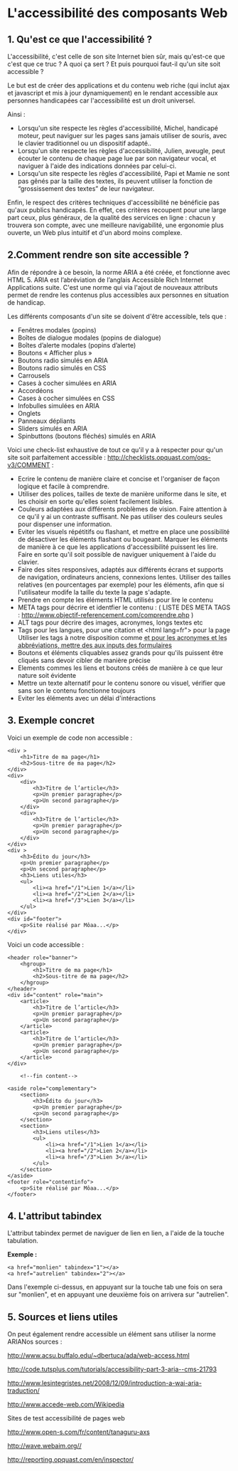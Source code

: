 # L'accessibilité des composants Web

## 1. Qu'est ce que l'accessibilité ?

L'accessibilité, c'est celle de son site Internet bien sûr, mais qu'est-ce que c'est que ce truc ? A quoi ça sert ? Et puis pourquoi faut-il qu'un site soit accessible ?  

Le but est de créer des applications et du contenu web riche (qui inclut ajax et javascript et mis à jour dynamiquement) en le rendant accessible aux personnes handicapées car l'accessibilité est un droit universel. 

Ainsi :
        
* Lorsqu'un site respecte les règles d'accessibilité, Michel, handicapé moteur, peut naviguer sur les pages sans jamais utiliser de souris, avec le clavier traditionnel ou un dispositif adapté..   
* Lorsqu'un site respecte les règles d'accessibilité, Julien, aveugle, peut écouter le contenu de chaque page lue par son navigateur vocal, et naviguer à l'aide des indications données par celui-ci.    
* Lorsqu'un site respecte les règles d'accessibilité, Papi et Mamie ne sont pas gênés par la taille des textes, ils peuvent utiliser la fonction de “grossissement des textes” de leur navigateur.
         
Enfin, le respect des critères techniques d'accessibilité ne bénéficie pas qu'aux publics handicapés. En effet, ces critères recoupent pour une large part ceux, plus généraux, de la qualité des services en ligne : chacun y trouvera son compte, avec une meilleure navigabilité, une ergonomie plus ouverte, un Web plus intuitif et d'un abord moins complexe.      

## 2.Comment rendre son site accessible ?

Afin de répondre à ce besoin, la norme ARIA a été créée, et fonctionne avec HTML 5. ARIA est l’abréviation de l’anglais Accessible Rich Internet Applications suite. C'est une norme qui via l'ajout de nouveaux attributs permet de rendre les contenus plus accessibles aux personnes en situation de handicap. 
         
Les différents composants d'un site se doivent d'être accessible, tels que :         
    
* Fenêtres modales (popins)    
* Boîtes de dialogue modales (popins de dialogue)    
* Boîtes d’alerte modales (popins d’alerte)    
* Boutons « Afficher plus »    
* Boutons radio simulés en ARIA    
* Boutons radio simulés en CSS    
* Carrousels    
* Cases à cocher simulées en ARIA   
* Accordéons    
* Cases à cocher simulées en CSS    
* Infobulles simulées en ARIA    
* Onglets    
* Panneaux dépliants    
* Sliders simulés en ARIA    
* Spinbuttons (boutons fléchés) simulés en ARIA
              
Voici une check-list exhaustive de tout ce qu'il y a à respecter pour qu'un site soit parfaitement accessible :  http://checklists.opquast.com/oqs-v3/COMMENT :      
    
* Ecrire le contenu de manière claire et concise et l'organiser de façon logique et facile à comprendre.      
* Utiliser des polices, tailles de texte de manière uniforme dans le site, et les choisir en sorte qu'elles soient facilement lisibles.    
* Couleurs adaptées aux différents problèmes de vision. Faire attention à ce qu'il y ai un contraste suffisant. Ne pas utiliser des couleurs seules pour dispenser une information.    
* Eviter les visuels répétitifs ou flashant, et mettre en place une possibilité de désactiver les éléments flashant ou bougeant.    Marquer les éléments de manière à ce que les applications d'accessibilité puissent les lire.     Faire en sorte qu'il soit possible de naviguer uniquement à l'aide du clavier.    
* Faire des sites responsives, adaptés aux différents écrans et supports de navigation, ordinateurs anciens, connexions lentes.     Utiliser des tailles relatives (en pourcentages par exemple) pour les éléments, afin que si l'utilisateur modife la taille du texte la page s'adapte.    
* Prendre en compte les éléments HTML utilisés pour lire le contenu                      
* META tags pour décrire et identfier le contenu   :  ( LISTE DES META TAGS : http://www.objectif-referencement.com/comprendre.php )
* ALT  tags  pour décrire des images, acronymes, longs textes etc   
* Tags pour les langues, <span lang="en"> pour une citation et <html lang=fr"> pour la page    Utiliser les tags à notre disposition comme <ACRONYM title=""> et <ABBR title=""> pour les acronymes et les abbréviations, mettre des <label> aux inputs des formulaires    
* Boutons et éléments cliquables assez grands pour qu'ils puissent être cliqués sans devoir cibler de manière précise 
* Elements commes les liens et boutons créés de manière à ce que leur nature soit évidente   
* Mettre un texte alternatif pour le contenu sonore ou visuel, vérifier que sans son le contenu fonctionne toujours    
* Eviter les éléments avec un délai d'intéractions 
    
## 3. Exemple concret

Voici un exemple de code non accessible :     
```
<div >    
    <h1>Titre de ma page</h1>    
    <h2>Sous-titre de ma page</h2>
</div>
<div>
    <div>    
        <h3>Titre de l’article</h3>    
        <p>Un premier paragraphe</p>   
        <p>Un second paragraphe</p>
    </div>
    <div>
        <h3>Titre de l’article</h3>    
        <p>Un premier paragraphe</p>    
        <p>Un second paragraphe</p>
    </div>
</div>
<div >    
    <h3>Édito du jour</h3>    
    <p>Un premier paragraphe</p>    
    <p>Un second paragraphe</p>    
    <h3>Liens utiles</h3>
    <ul>    
        <li><a href="/1">Lien 1</a></li>    
        <li><a href="/2">Lien 2</a></li>    
        <li><a href="/3">Lien 3</a></li>
    </ul>
</div>   
<div id="footer">    
    <p>Site réalisé par Môaa...</p>
</div>
```
Voici un code accessible :    
```
<header role="banner">    
    <hgroup>    
        <h1>Titre de ma page</h1>    
        <h2>Sous-titre de ma page</h2>    
    </hgroup>
</header>
<div id="content" role="main">    
    <article>    
        <h3>Titre de l’article</h3>    
        <p>Un premier paragraphe</p>    
        <p>Un second paragraphe</p>    
    </article>    
    <article>    
        <h3>Titre de l’article</h3>    
        <p>Un premier paragraphe</p>   
        <p>Un second paragraphe</p>    
    </article>
</div>

    <!--fin content-->

<aside role="complementary">    
    <section>    
        <h3>Édito du jour</h3>    
        <p>Un premier paragraphe</p>    
        <p>Un second paragraphe</p>    
    </section>    
    <section>    
        <h3>Liens utiles</h3>    
        <ul>    
            <li><a href="/1">Lien 1</a></li>    
            <li><a href="/2">Lien 2</a></li>    
            <li><a href="/3">Lien 3</a></li>    
        </ul>
    </section>
</aside>
<footer role="contentinfo">    
    <p>Site réalisé par Môaa...</p>
</footer>
```

## 4. L'attribut tabindex

L'attribut tabindex permet de naviguer de lien en lien, a l'aide de la touche tabulation.

**Exemple :**

```
<a href="monlien" tabindex="1"></a>
<a href="autrelien" tabindex="2"></a>
```

Dans l'exemple ci-dessus, en appuyant sur la touche tab une fois on sera sur "monlien", et en appuyant une deuxième fois on arrivera sur "autrelien". 
## 5. Sources et liens utiles 

On peut également rendre accessible un élément sans utiliser la norme ARIANos sources : 

http://www.acsu.buffalo.edu/~dbertuca/ada/web-access.html

http://code.tutsplus.com/tutorials/accessibility-part-3-aria--cms-21793

http://www.lesintegristes.net/2008/12/09/introduction-a-wai-aria-traduction/

http://www.accede-web.com/Wikipedia

Sites de test accessibilité de pages web

http://www.open-s.com/fr/content/tanaguru-axs

http://wave.webaim.org//

http://reporting.opquast.com/en/inspector/
